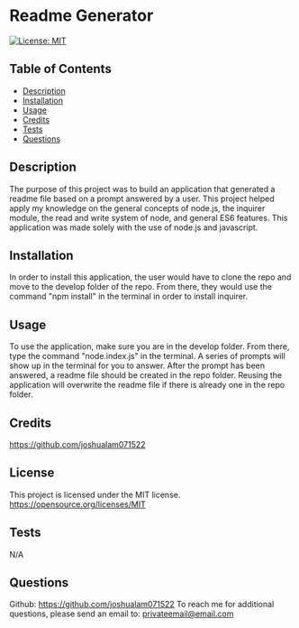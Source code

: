 # Readme Generator

  [![License: MIT](https://img.shields.io/badge/License-MIT-yellow.svg)](https://opensource.org/licenses/MIT)

  ## Table of Contents

  * [Description](#description)
  * [Installation](#installation)
  * [Usage](#usage)
  * [Credits](#credits)
  * [Tests](#tests)
  * [Questions](#questions)
  ## Description
 The purpose of this project was to build an application that generated a readme file based on a prompt answered by a user. This project helped apply my knowledge on the general concepts  of node.js, the inquirer module, the read and write system of node, and general ES6 features. This application was made solely with the use of node.js and javascript.

  ## Installation
 In order to install this application, the user would have to clone the repo and move to the develop folder of the repo. From there, they would use the command "npm install" in the terminal in order to install inquirer.

  ## Usage
 To use the application, make sure you are in the develop folder. From there, type the command "node.index.js" in the terminal. A series of prompts will show up in the terminal for you to answer. After the prompt has been answered, a readme file should be created in the repo folder. Reusing the application will overwrite the readme file if there is already one in the repo folder.

  ## Credits
 https://github.com/joshualam071522

  ## License
This project is licensed under the MIT license.
https://opensource.org/licenses/MIT

  ## Tests
 N/A

  ## Questions
 Github: https://github.com/joshualam071522
To reach me for additional questions, please send an email to: privateemail@email.com